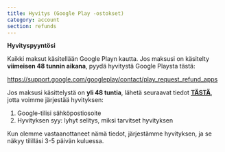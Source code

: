 ```yaml
---
title: Hyvitys (Google Play -ostokset)
category: account
section: refunds
---
```

**Hyvityspyyntösi**


Kaikki maksut käsitellään Google Playn kautta. Jos maksusi on käsitelty **viimeisen 48 tunnin aikana**, pyydä hyvitystä Google Playsta tästä:


<https://support.google.com/googleplay/contact/play_request_refund_apps>


 


Jos maksusi käsittelystä on **yli 48 tuntia**, lähetä seuraavat tiedot **[TÄSTÄ](https://help.studycat.com/hc/en-gb/requests/new)**, jotta voimme järjestää hyvityksen:


1. Google-tilisi sähköpostiosoite
2. Hyvityksen syy: lyhyt selitys, miksi tarvitset hyvityksen


Kun olemme vastaanottaneet nämä tiedot, järjestämme hyvityksen, ja se näkyy tililläsi 3-5 päivän kuluessa.